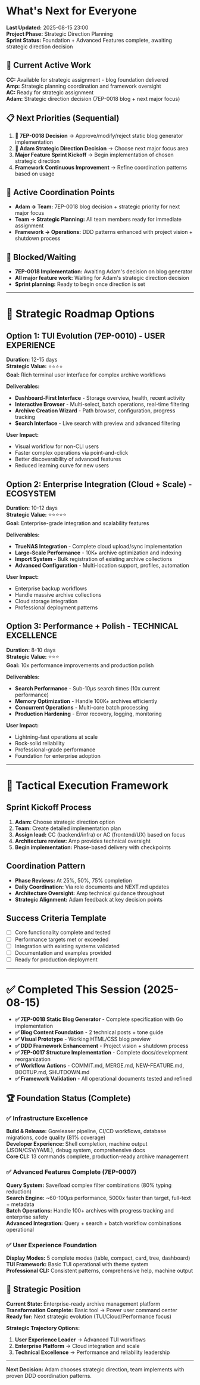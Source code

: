 # What's Next for Everyone

**Last Updated:** 2025-08-15 23:00  
**Project Phase:** Strategic Direction Planning  
**Sprint Status:** Foundation + Advanced Features complete, awaiting strategic direction decision

## 🔄 Current Active Work
**CC:** Available for strategic assignment - blog foundation delivered  
**Amp:** Strategic planning coordination and framework oversight  
**AC:** Ready for strategic assignment  
**Adam:** Strategic direction decision (7EP-0018 blog + next major focus)

## 📋 Next Priorities (Sequential)
1. **🎯 7EP-0018 Decision** → Approve/modify/reject static blog generator implementation
2. **🎯 Adam Strategic Direction Decision** → Choose next major focus area
3. **Major Feature Sprint Kickoff** → Begin implementation of chosen strategic direction
4. **Framework Continuous Improvement** → Refine coordination patterns based on usage

## 🔗 Active Coordination Points
- **Adam → Team:** 7EP-0018 blog decision + strategic priority for next major focus
- **Team → Strategic Planning:** All team members ready for immediate assignment
- **Framework → Operations:** DDD patterns enhanced with project vision + shutdown process

## 🚫 Blocked/Waiting
- **7EP-0018 Implementation:** Awaiting Adam's decision on blog generator
- **All major feature work:** Waiting for Adam's strategic direction decision
- **Sprint planning:** Ready to begin once direction is set

---

# 🎯 Strategic Roadmap Options

## Option 1: TUI Evolution (7EP-0010) - USER EXPERIENCE
**Duration:** 12-15 days  
**Strategic Value:** ⭐⭐⭐⭐  
**Goal:** Rich terminal user interface for complex archive workflows

**Deliverables:**
- **Dashboard-First Interface** - Storage overview, health, recent activity
- **Interactive Browser** - Multi-select, batch operations, real-time filtering
- **Archive Creation Wizard** - Path browser, configuration, progress tracking
- **Search Interface** - Live search with preview and advanced filtering

**User Impact:**
- Visual workflow for non-CLI users
- Faster complex operations via point-and-click
- Better discoverability of advanced features
- Reduced learning curve for new users

## Option 2: Enterprise Integration (Cloud + Scale) - ECOSYSTEM
**Duration:** 10-12 days  
**Strategic Value:** ⭐⭐⭐⭐⭐  
**Goal:** Enterprise-grade integration and scalability features

**Deliverables:**
- **TrueNAS Integration** - Complete cloud upload/sync implementation
- **Large-Scale Performance** - 10K+ archive optimization and indexing
- **Import System** - Bulk registration of existing archive collections
- **Advanced Configuration** - Multi-location support, profiles, automation

**User Impact:**
- Enterprise backup workflows
- Handle massive archive collections
- Cloud storage integration
- Professional deployment patterns

## Option 3: Performance + Polish - TECHNICAL EXCELLENCE
**Duration:** 8-10 days  
**Strategic Value:** ⭐⭐⭐  
**Goal:** 10x performance improvements and production polish

**Deliverables:**
- **Search Performance** - Sub-10µs search times (10x current performance)
- **Memory Optimization** - Handle 100K+ archives efficiently
- **Concurrent Operations** - Multi-core batch processing
- **Production Hardening** - Error recovery, logging, monitoring

**User Impact:**
- Lightning-fast operations at scale
- Rock-solid reliability
- Professional-grade performance
- Foundation for enterprise adoption

---

# 🔄 Tactical Execution Framework

## Sprint Kickoff Process
1. **Adam:** Choose strategic direction option
2. **Team:** Create detailed implementation plan
3. **Assign lead:** CC (backend/infra) or AC (frontend/UX) based on focus
4. **Architecture review:** Amp provides technical oversight
5. **Begin implementation:** Phase-based delivery with checkpoints

## Coordination Pattern
- **Phase Reviews:** At 25%, 50%, 75% completion
- **Daily Coordination:** Via role documents and NEXT.md updates
- **Architecture Oversight:** Amp technical guidance throughout
- **Strategic Alignment:** Adam feedback at key decision points

## Success Criteria Template
- [ ] Core functionality complete and tested
- [ ] Performance targets met or exceeded
- [ ] Integration with existing systems validated
- [ ] Documentation and examples provided
- [ ] Ready for production deployment

---

# ✅ Completed This Session (2025-08-15)
- **✅ 7EP-0018 Static Blog Generator** - Complete specification with Go implementation
- **✅ Blog Content Foundation** - 2 technical posts + tone guide 
- **✅ Visual Prototype** - Working HTML/CSS blog preview
- **✅ DDD Framework Enhancement** - Project vision + shutdown process
- **✅ 7EP-0017 Structure Implementation** - Complete docs/development reorganization
- **✅ Workflow Actions** - COMMIT.md, MERGE.md, NEW-FEATURE.md, BOOTUP.md, SHUTDOWN.md
- **✅ Framework Validation** - All operational documents tested and refined

## 🏆 Foundation Status (Complete)

### ✅ Infrastructure Excellence
**Build & Release:** Goreleaser pipeline, CI/CD workflows, database migrations, code quality (81% coverage)  
**Developer Experience:** Shell completion, machine output (JSON/CSV/YAML), debug system, comprehensive docs  
**Core CLI:** 13 commands complete, production-ready archive management

### ✅ Advanced Features Complete (7EP-0007)
**Query System:** Save/load complex filter combinations (80% typing reduction)  
**Search Engine:** ~60-100µs performance, 5000x faster than target, full-text + metadata  
**Batch Operations:** Handle 100+ archives with progress tracking and enterprise safety  
**Advanced Integration:** Query + search + batch workflow combinations operational

### ✅ User Experience Foundation
**Display Modes:** 5 complete modes (table, compact, card, tree, dashboard)  
**TUI Framework:** Basic TUI operational with theme system  
**Professional CLI:** Consistent patterns, comprehensive help, machine output  

## 🎯 Strategic Position
**Current State:** Enterprise-ready archive management platform  
**Transformation Complete:** Basic tool → Power user command center  
**Ready for:** Next strategic evolution (TUI/Cloud/Performance focus)

**Strategic Trajectory Options:**  
1. **User Experience Leader** → Advanced TUI workflows  
2. **Enterprise Platform** → Cloud integration and scale  
3. **Technical Excellence** → Performance and reliability leadership

---

**Next Decision:** Adam chooses strategic direction, team implements with proven DDD coordination patterns.